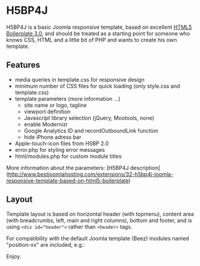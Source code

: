 H5BP4J
======
H5BP4J is a basic Joomla responsive template, based on excellent [HTML5 Boilerplate 3.0](http://html5boilerplate.com), and should be treated as a starting point for someone who knows CSS, HTML and a little bit of PHP and wants to create his own template.

Features
--------
* media queries in template.css for responsive design
* minimum number of CSS files for quick loading (only style.css and template.css)
* template parameters (more information ...)
    * site name or logo, tagline
    * viewport definition
    * Javascript library selection (jQuery, Mootools, none)
    * enable Modernizr
    * Google Analytics ID and recordOutboundLink function
    * hide iPhone adress bar
* Apple-touch-icon files from H5BP 2.0
* error.php for styling error messages
* html/modules.php for custom module titles

More information about the parameters: [H5BP4J description]  (http://www.bestjoomlahosting.com/extensions/32-h5bp4j-joomla-responsive-template-based-on-html5-boilerplate)

Layout
------
Template layout is based on horizontal header (with topmenu), content area (with breadcrumbs, left, main and right columns), bottom and footer, and is using `<div id="header">` rather than `<header>` tags.

For compatibility with the default Joomla template (Beez) modules named "position-xx" are included, e.g.:
<div id="left">
    <jdoc:include type="modules" name="left" style="xhtml"/>
    <jdoc:include type="modules" name="position-4" style="xhtml"/>
    <jdoc:include type="modules" name="position-7" style="xhtml"/>
    <jdoc:include type="modules" name="position-5" style="xhtml"/>
</div>

Enjoy.